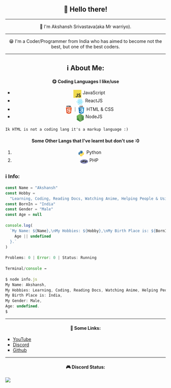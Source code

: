 <h2 align="center"> 👋 Hello there! </h2>

<hr />

<p align="center"> 👀 I'm Akshansh Srivastava(aka Mr warriyo). </p>

<hr />

<p align="center"> 😁 I'm a Coder/Programmer from India who has aimed to become not the best, but one of the best coders. </p>

<hr />

<h2 align="center"> ℹ️ About Me: </h2>

<h4 align="center"> 😋 Coding Languages I like/use </h4>
<ul style="list-style-type: square" align="center">
<li> <img src="https://raw.githubusercontent.com/github/explore/80688e429a7d4ef2fca1e82350fe8e3517d3494d/topics/javascript/javascript.png" height="25px" width="25px" align="top" /> JavaScript </li>
<li> <img src="https://raw.githubusercontent.com/github/explore/80688e429a7d4ef2fca1e82350fe8e3517d3494d/topics/react/react.png" height="25px" width="25px" align="top" /> ReactJS </li>
<li> <img src="https://raw.githubusercontent.com/github/explore/80688e429a7d4ef2fca1e82350fe8e3517d3494d/topics/html/html.png" height="25px" width="25px" align="top" />｜<img src="https://raw.githubusercontent.com/github/explore/80688e429a7d4ef2fca1e82350fe8e3517d3494d/topics/css/css.png" height="25px" width="25px" align="top" /> HTML & CSS </li>
<li> <img src="https://raw.githubusercontent.com/github/explore/80688e429a7d4ef2fca1e82350fe8e3517d3494d/topics/nodejs/nodejs.png" height="25px" width="25px" align="top" /> NodeJS </li>
</ul>

`Ik HTML is not a coding lang it's a markup language :)`

<h4 align="center"> Some Other Langs that I've learnt but don't use :0 </h4>
<ul style="list-style-type: sqaure" align="center">
<li> <img src="https://raw.githubusercontent.com/github/explore/80688e429a7d4ef2fca1e82350fe8e3517d3494d/topics/python/python.png" height="25px" width="25px" align="top" /> Python </li>
<li> <img src="https://raw.githubusercontent.com/github/explore/80688e429a7d4ef2fca1e82350fe8e3517d3494d/topics/php/php.png" height="25px" width="25px" align="top" /> PHP </li>
</ul>

### ℹ️ Info:
```js
const Name = "Akshansh"
const Hobby =
  "Learning, Coding, Reading Docs, Watching Anime, Helping People & Using Instagram"
const BornIn = "India"
const Gender = "Male"
const Age = null

console.log(
  `My Name: ${Name},\nMy Hobbies: ${Hobby},\nMy Birth Place is: ${BornIn},\nMy Gender: ${Gender},\nAge: ${
    Age || undefined
  }.`
)

Problems: 0 | Error: 0 | Status: Running

Terminal/console →

$ node info.js
My Name: Akshansh,
My Hobbies: Learning, Coding, Reading Docs, Watching Anime, Helping People & Using Instagram,
My Birth Place is: India,
My Gender: Male,
Age: undefined.
$
```

<hr />

<h4 align="center"> 🔗 Some Links: </h4>
<ul style="list-style-type: square">
<li> <a href="https://youtube.com/c/Mr-warriyo"> YouTube </a> </li>
<li> <a href="https://discord.gg/pnYKx8Ch4F"> Discord </a> </li>
<li> <a href="https://github.com/Mr-warriyo"> Github </a> </li>
</ul>

<hr />

<h4 align="center"> 🎮 Discord Status: </h4>
<img src="https://discord.c99.nl/widget/theme-3/584684175035203605.png" />









